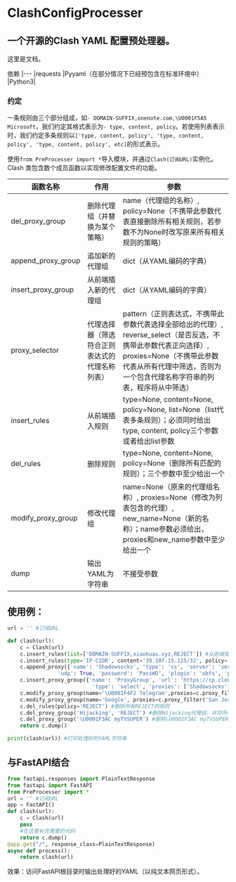 # ClashConfigProcesser  

## 一个开源的Clash YAML 配置预处理器。  

这里是文档。  

  
依赖
|---
|requests
|Pyyaml（在部分情况下已经预包含在标准环境中）
|Python3|
  

### 约定  
一条规则由三个部分组成，如`- DOMAIN-SUFFIX,onenote.com,\U0001F5A5 Microsoft`，我们约定其格式表示为`- type, content, policy`。若使用列表表示时，我们约定多条规则以`['type, content, policy', 'type, content, policy', 'type, content, policy', etc]`的形式表示。  

使用`from PreProcesser import *`导入模块，并通过`Clash(订阅URL)`实例化。  
Clash 类包含数个成员函数以实现修改配置文件的功能。  

  
|函数名称|作用|参数|
|---|---|---
|del_proxy_group|删除代理组（并替换为某个策略）|name（代理组的名称）, policy=None（不携带此参数代表直接删除所有相关规则，若参数不为None时改写原来所有相关规则的策略）
|append_proxy_group|追加新的代理组|dict（从YAML编码的字典）
|insert_proxy_group|从前端插入新的代理组|dict（从YAML编码的字典）
|proxy_selector|代理选择器（筛选符合正则表达式的代理名称列表）|pattern（正则表达式，不携带此参数代表选择全部给出的代理）, reverse_select（是否反选，不携带此参数代表正向选择）, proxies=None（不携带此参数代表从所有代理中筛选，否则为一个包含代理名称字符串的列表，程序将从中筛选）
|insert_rules|从前端插入规则|type=None, content=None, policy=None, list=None（list代表多条规则）；必须同时给出type, content, policy三个参数或者给出list参数
|del_rules|删除规则|type=None, content=None, policy=None（删除所有匹配的规则）；三个参数中至少给出一个
|modify_proxy_group|修改代理组|name=None（原来的代理组名称）, proxies=None（修改为列表包含的代理）, new_name=None（新的名称）；name参数必须给出，proxies和new_name参数中至少给出一个
|dump|输出YAML为字符串|不接受参数|
  

## 使用例：  
```Python
url = '' #订阅URL

def clash(url):
    c = Clash(url)
    c.insert_rules(list=['DOMAIN-SUFFIX,xiaohuau.xyz,REJECT']) #从前端插入
    c.insert_rules(type='IP-CIDR', content='39.107.15.115/32', policy='REJECT')
    c.append_proxy({'name': 'Shadowsocks', 'type': 'ss', 'server': 'server.com', 'port': '12345', 'cipher': 'chacha20-ietf-poly1305',
                'udp': True, 'password': 'PassWD', 'plugin': 'obfs', 'plugin-opts': {'host': '6d1af65d074041a0.swcdn.apple.com', 'mode': 'http'}})
    c.insert_proxy_group({'name': 'ProxyGroup', 'url': 'https://cp.cloudflare.com/generate_204',
                           'type': 'select', 'proxies': ['Shadowsocks']})
    c.modify_proxy_group(name='\U0001F4F2 Telegram',proxies=c.proxy_filter('Singapore', 'select'))
    c.modify_proxy_group(name='Google', proxies=c.proxy_filter('San Jose', 'reverse_select', proxies = c.proxy_filter('US', 'select')), new_name='谷歌') #将原名称为Google的代理组重命名为谷歌并且将在所有代理中包含US字符串的，在此结果上二次筛选不包含San Jose的作为新的代理。
    c.del_rules(policy='REJECT') #删除所有REJECT的规则
    c.del_proxy_group('Hijacking', 'REJECT') #删除Hijacking代理组，并将所有相关规则改为REJECT
    c.del_proxy_group('\U0001F3AC myTVSUPER') #删除\U0001F3AC myTVSUPER代理组
    return c.dump()

print(clash(url)) #打印处理好的YAML字符串
```
  

## 与FastAPI结合  

```Python
from fastapi.responses import PlainTextResponse
from fastapi import FastAPI
from PreProcesser import *
url = '' #订阅URL
app = FastAPI()
def clash(url):
    c = Clash(url)
    pass
    #在这里补充需要的代码
    return c.dump()
@app.get("/", response_class=PlainTextResponse)
async def process():
    return clash(url)
```
  
效果：访问FastAPI根目录时输出处理好的YAML（以纯文本网页形式）。
